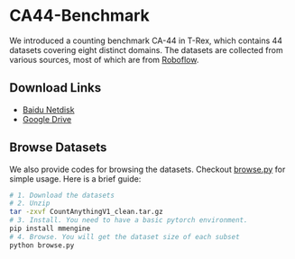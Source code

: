 # CA44-Benchmark
We introduced a counting benchmark CA-44 in T-Rex, which contains 44 datasets covering eight distinct domains. The datasets are collected from various sources, most of which are from [Roboflow](https://universe.roboflow.com/).

## Download Links
- [Baidu Netdisk](https://pan.baidu.com/s/1_8b-JwsWqBjnj_RhL6Z8Rw?pwd=gi9m)
- [Google Drive](https://drive.google.com/file/d/1iL4bgOqBHjKFWZAR6j7DSMD1zaakLD3p/view?usp=sharing)

## Browse Datasets
We also provide codes for browsing the datasets. Checkout [browse.py](CA44_Benchmark/browse.py) for simple usage. Here is a brief guide:

```bash
# 1. Download the datasets
# 2. Unzip
tar -zxvf CountAnythingV1_clean.tar.gz
# 3. Install. You need to have a basic pytorch environment.
pip install mmengine
# 4. Browse. You will get the dataset size of each subset
python browse.py
```